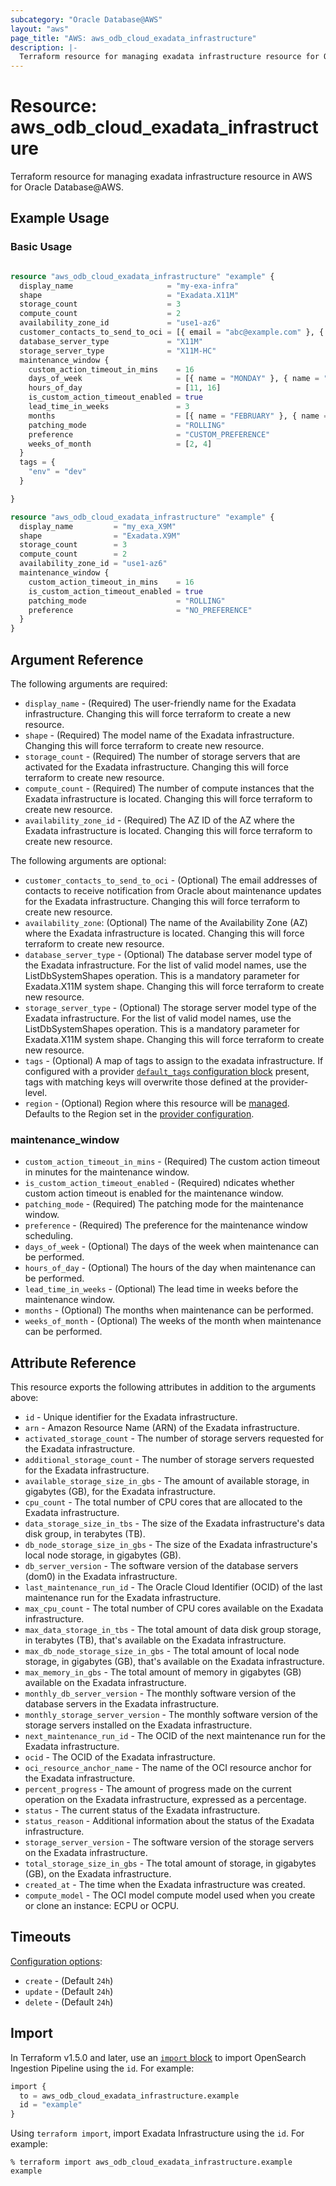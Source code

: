 ```yaml
---
subcategory: "Oracle Database@AWS"
layout: "aws"
page_title: "AWS: aws_odb_cloud_exadata_infrastructure"
description: |-
  Terraform resource for managing exadata infrastructure resource for Oracle Database@AWS.
---
```


# Resource: aws_odb_cloud_exadata_infrastructure

Terraform resource for managing exadata infrastructure resource in AWS for Oracle Database@AWS.

## Example Usage

### Basic Usage

```terraform

resource "aws_odb_cloud_exadata_infrastructure" "example" {
  display_name                     = "my-exa-infra"
  shape                            = "Exadata.X11M"
  storage_count                    = 3
  compute_count                    = 2
  availability_zone_id             = "use1-az6"
  customer_contacts_to_send_to_oci = [{ email = "abc@example.com" }, { email = "def@example.com" }]
  database_server_type             = "X11M"
  storage_server_type              = "X11M-HC"
  maintenance_window {
    custom_action_timeout_in_mins    = 16
    days_of_week                     = [{ name = "MONDAY" }, { name = "TUESDAY" }]
    hours_of_day                     = [11, 16]
    is_custom_action_timeout_enabled = true
    lead_time_in_weeks               = 3
    months                           = [{ name = "FEBRUARY" }, { name = "MAY" }, { name = "AUGUST" }, { name = "NOVEMBER" }]
    patching_mode                    = "ROLLING"
    preference                       = "CUSTOM_PREFERENCE"
    weeks_of_month                   = [2, 4]
  }
  tags = {
    "env" = "dev"
  }

}

resource "aws_odb_cloud_exadata_infrastructure" "example" {
  display_name         = "my_exa_X9M"
  shape                = "Exadata.X9M"
  storage_count        = 3
  compute_count        = 2
  availability_zone_id = "use1-az6"
  maintenance_window {
    custom_action_timeout_in_mins    = 16
    is_custom_action_timeout_enabled = true
    patching_mode                    = "ROLLING"
    preference                       = "NO_PREFERENCE"
  }
}
```

## Argument Reference

The following arguments are required:

* `display_name` - (Required) The user-friendly name for the Exadata infrastructure. Changing this will force terraform to create a new resource.
* `shape` - (Required) The model name of the Exadata infrastructure. Changing this will force terraform to create new resource.
* `storage_count` - (Required) The number of storage servers that are activated for the Exadata infrastructure. Changing this will force terraform to create new resource.
* `compute_count` - (Required) The number of compute instances that the Exadata infrastructure is located. Changing this will force terraform to create new resource.
* `availability_zone_id` - (Required) The AZ ID of the AZ where the Exadata infrastructure is located. Changing this will force terraform to create new resource.

The following arguments are optional:

* `customer_contacts_to_send_to_oci` - (Optional) The email addresses of contacts to receive notification from Oracle about maintenance updates for the Exadata infrastructure. Changing this will force terraform to create new resource.
* `availability_zone`: (Optional) The name of the Availability Zone (AZ) where the Exadata infrastructure is located. Changing this will force terraform to create new resource.
* `database_server_type` - (Optional) The database server model type of the Exadata infrastructure. For the list of valid model names, use the ListDbSystemShapes operation. This is a mandatory parameter for Exadata.X11M system shape. Changing this will force terraform to create new resource.
* `storage_server_type` - (Optional) The storage server model type of the Exadata infrastructure. For the list of valid model names, use the ListDbSystemShapes operation. This is a mandatory parameter for Exadata.X11M system shape. Changing this will force terraform to create new resource.
* `tags` - (Optional) A map of tags to assign to the exadata infrastructure. If configured with a provider [`default_tags` configuration block](https://registry.terraform.io/providers/hashicorp/aws/latest/docs#default_tags-configuration-block) present, tags with matching keys will overwrite those defined at the provider-level.
* `region` - (Optional) Region where this resource will be [managed](https://docs.aws.amazon.com/general/latest/gr/rande.html#regional-endpoints). Defaults to the Region set in the [provider configuration](https://registry.terraform.io/providers/hashicorp/aws/latest/docs#aws-configuration-reference).

### maintenance_window

* `custom_action_timeout_in_mins` - (Required) The custom action timeout in minutes for the maintenance window.
* `is_custom_action_timeout_enabled` - (Required) ndicates whether custom action timeout is enabled for the maintenance window.
* `patching_mode` - (Required) The patching mode for the maintenance window.
* `preference` - (Required) The preference for the maintenance window scheduling.
* `days_of_week` - (Optional) The days of the week when maintenance can be performed.
* `hours_of_day` - (Optional) The hours of the day when maintenance can be performed.
* `lead_time_in_weeks` - (Optional) The lead time in weeks before the maintenance window.
* `months` - (Optional) The months when maintenance can be performed.
* `weeks_of_month` - (Optional) The weeks of the month when maintenance can be performed.

## Attribute Reference

This resource exports the following attributes in addition to the arguments above:

* `id` - Unique identifier for the Exadata infrastructure.
* `arn` - Amazon Resource Name (ARN) of the Exadata infrastructure.
* `activated_storage_count` - The number of storage servers requested for the Exadata infrastructure.
* `additional_storage_count` - The number of storage servers requested for the Exadata infrastructure.
* `available_storage_size_in_gbs` - The amount of available storage, in gigabytes (GB), for the Exadata infrastructure.
* `cpu_count` - The total number of CPU cores that are allocated to the Exadata infrastructure.
* `data_storage_size_in_tbs` - The size of the Exadata infrastructure's data disk group, in terabytes (TB).
* `db_node_storage_size_in_gbs` - The size of the Exadata infrastructure's local node storage, in gigabytes (GB).
* `db_server_version` - The software version of the database servers (dom0) in the Exadata infrastructure.
* `last_maintenance_run_id` - The Oracle Cloud Identifier (OCID) of the last maintenance run for the Exadata infrastructure.
* `max_cpu_count` -  The total number of CPU cores available on the Exadata infrastructure.
* `max_data_storage_in_tbs` - The total amount of data disk group storage, in terabytes (TB), that's available on the Exadata infrastructure.
* `max_db_node_storage_size_in_gbs` - The total amount of local node storage, in gigabytes (GB), that's available on the Exadata infrastructure.
* `max_memory_in_gbs` - The total amount of memory in gigabytes (GB) available on the Exadata infrastructure.
* `monthly_db_server_version` - The monthly software version of the database servers in the Exadata infrastructure.
* `monthly_storage_server_version` - The monthly software version of the storage servers installed on the Exadata infrastructure.
* `next_maintenance_run_id` - The OCID of the next maintenance run for the Exadata infrastructure.
* `ocid` - The OCID of the Exadata infrastructure.
* `oci_resource_anchor_name` - The name of the OCI resource anchor for the Exadata infrastructure.
* `percent_progress` - The amount of progress made on the current operation on the Exadata infrastructure, expressed as a percentage.
* `status` - The current status of the Exadata infrastructure.
* `status_reason` - Additional information about the status of the Exadata infrastructure.
* `storage_server_version` - The software version of the storage servers on the Exadata infrastructure.
* `total_storage_size_in_gbs` - The total amount of storage, in gigabytes (GB), on the Exadata infrastructure.
* `created_at` - The time when the Exadata infrastructure was created.
* `compute_model` - The OCI model compute model used when you create or clone an instance: ECPU or OCPU.

## Timeouts

[Configuration options](https://developer.hashicorp.com/terraform/language/resources/syntax#operation-timeouts):

* `create` - (Default `24h`)
* `update` - (Default `24h`)
* `delete` - (Default `24h`)

## Import

In Terraform v1.5.0 and later, use an [`import` block](https://developer.hashicorp.com/terraform/language/import) to import OpenSearch Ingestion Pipeline using the `id`. For example:

```terraform
import {
  to = aws_odb_cloud_exadata_infrastructure.example
  id = "example"
}
```

Using `terraform import`, import Exadata Infrastructure using the `id`. For example:

```console
% terraform import aws_odb_cloud_exadata_infrastructure.example example
```
